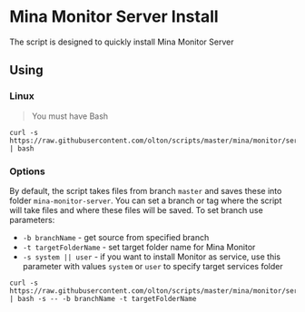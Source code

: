 # Mina Monitor Server Install

The script is designed to quickly install Mina Monitor Server

## Using

### Linux

>You must have Bash

```shell
curl -s https://raw.githubusercontent.com/olton/scripts/master/mina/monitor/server/install.sh | bash
```

### Options

By default, the script takes files from branch `master` and saves these into folder `mina-monitor-server`.
You can set a branch or tag where the script will take files and where these files will be saved.
To  set branch use parameters:
- `-b branchName` - get source from specified branch
- `-t targetFolderName` - set target folder name for Mina Monitor 
- `-s system || user` - if you want to install Monitor as service, use this parameter with values `system` or `user` to specify target services folder 

```shell
curl -s https://raw.githubusercontent.com/olton/scripts/master/mina/monitor/server/install.sh | bash -s -- -b branchName -t targetFolderName
```

